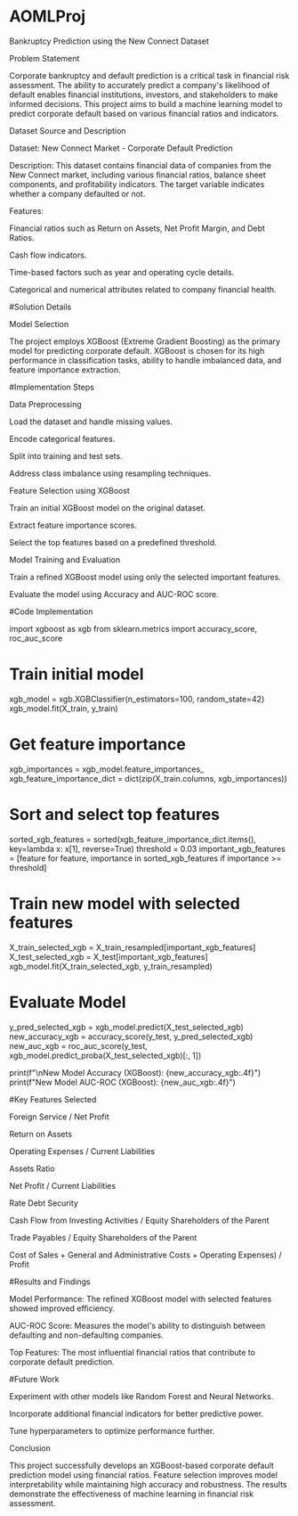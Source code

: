 # AOMLProj

Bankruptcy Prediction using the New Connect Dataset

Problem Statement

Corporate bankruptcy and default prediction is a critical task in financial risk assessment. The ability to accurately predict a company's likelihood of default enables financial institutions, investors, and stakeholders to make informed decisions. This project aims to build a machine learning model to predict corporate default based on various financial ratios and indicators.

Dataset Source and Description

Dataset: New Connect Market - Corporate Default Prediction

Description: This dataset contains financial data of companies from the New Connect market, including various financial ratios, balance sheet components, and profitability indicators. The target variable indicates whether a company defaulted or not.

Features:

Financial ratios such as Return on Assets, Net Profit Margin, and Debt Ratios.

Cash flow indicators.

Time-based factors such as year and operating cycle details.

Categorical and numerical attributes related to company financial health.

#Solution Details

Model Selection

The project employs XGBoost (Extreme Gradient Boosting) as the primary model for predicting corporate default. XGBoost is chosen for its high performance in classification tasks, ability to handle imbalanced data, and feature importance extraction.

#Implementation Steps

Data Preprocessing

Load the dataset and handle missing values.

Encode categorical features.

Split into training and test sets.

Address class imbalance using resampling techniques.

Feature Selection using XGBoost

Train an initial XGBoost model on the original dataset.

Extract feature importance scores.

Select the top features based on a predefined threshold.

Model Training and Evaluation

Train a refined XGBoost model using only the selected important features.

Evaluate the model using Accuracy and AUC-ROC score.

#Code Implementation

import xgboost as xgb
from sklearn.metrics import accuracy_score, roc_auc_score

# Train initial model
xgb_model = xgb.XGBClassifier(n_estimators=100, random_state=42)
xgb_model.fit(X_train, y_train)

# Get feature importance
xgb_importances = xgb_model.feature_importances_
xgb_feature_importance_dict = dict(zip(X_train.columns, xgb_importances))

# Sort and select top features
sorted_xgb_features = sorted(xgb_feature_importance_dict.items(), key=lambda x: x[1], reverse=True)
threshold = 0.03
important_xgb_features = [feature for feature, importance in sorted_xgb_features if importance >= threshold]

# Train new model with selected features
X_train_selected_xgb = X_train_resampled[important_xgb_features]
X_test_selected_xgb = X_test[important_xgb_features]
xgb_model.fit(X_train_selected_xgb, y_train_resampled)

# Evaluate Model
y_pred_selected_xgb = xgb_model.predict(X_test_selected_xgb)
new_accuracy_xgb = accuracy_score(y_test, y_pred_selected_xgb)
new_auc_xgb = roc_auc_score(y_test, xgb_model.predict_proba(X_test_selected_xgb)[:, 1])

print(f"\nNew Model Accuracy (XGBoost): {new_accuracy_xgb:.4f}")
print(f"New Model AUC-ROC (XGBoost): {new_auc_xgb:.4f}")

#Key Features Selected

Foreign Service / Net Profit

Return on Assets

Operating Expenses / Current Liabilities

Assets Ratio

Net Profit / Current Liabilities

Rate Debt Security

Cash Flow from Investing Activities / Equity Shareholders of the Parent

Trade Payables / Equity Shareholders of the Parent

Cost of Sales + General and Administrative Costs + Operating Expenses) / Profit

#Results and Findings

Model Performance: The refined XGBoost model with selected features showed improved efficiency.

AUC-ROC Score: Measures the model's ability to distinguish between defaulting and non-defaulting companies.

Top Features: The most influential financial ratios that contribute to corporate default prediction.

#Future Work

Experiment with other models like Random Forest and Neural Networks.

Incorporate additional financial indicators for better predictive power.

Tune hyperparameters to optimize performance further.

Conclusion

This project successfully develops an XGBoost-based corporate default prediction model using financial ratios. Feature selection improves model interpretability while maintaining high accuracy and robustness. The results demonstrate the effectiveness of machine learning in financial risk assessment.
